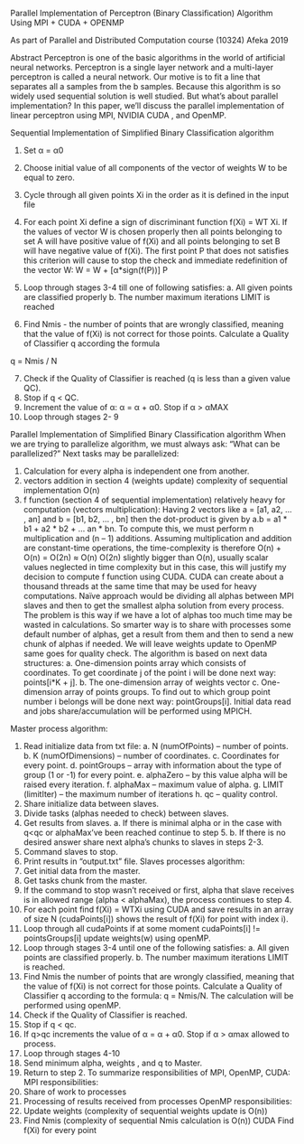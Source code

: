 Parallel Implementation of Perceptron (Binary Classification) Algorithm
Using MPI + CUDA + OPENMP



As part of Parallel and Distributed Computation course (10324) 
Afeka 2019




Abstract
Perceptron is one of the basic algorithms in the world of artificial neural networks. Perceptron is a single layer network and a multi-layer perceptron is called a neural network. Our motive is to fit a line that separates all a samples from the b samples. Because this algorithm is so widely used sequential solution is well studied. But what’s about parallel implementation? In this paper, we’ll discuss the parallel implementation of linear perceptron using MPI, NVIDIA CUDA , and OpenMP.

Sequential Implementation of Simplified Binary Classification algorithm
1.	Set α = α0
2.	Choose initial value of all components of the vector of weights W to be equal to zero.
3.	Cycle through all given points Xi in the order as it is defined in the input file
4.	For each point Xi define a sign of discriminant function f(Xi) = WT Xi. If the values of vector W is chosen properly then all points belonging to set A will have positive value of f(Xi) and all points belonging to set B will have negative value of f(Xi). The first point P that does not satisfies this criterion will cause to stop the check and immediate redefinition of the vector W:
W = W + [α*sign(f(P))] P
5.	 Loop through stages 3-4 till one of following satisfies:
a.	All given points are classified properly
b.	The number maximum iterations LIMIT is reached

6.	Find Nmis - the number of points that are wrongly classified, meaning that the value of f(Xi) is not correct for those points. Calculate a Quality of Classifier q according the formula

q = Nmis / N

7.	Check if the Quality of Classifier is reached (q is less than a given value QC). 
8.	Stop if q < QC.
9.	Increment the value of α:    α = α + α0.    Stop if α > αMAX
10.	Loop through stages 2- 9


Parallel Implementation of Simplified Binary Classification algorithm
When we are trying to parallelize algorithm, we must always ask: “What can be parallelized?”
Next tasks may be parallelized:
1.	Calculation for every alpha is independent one from another.  
2.	vectors addition in section 4 (weights update) complexity of sequential implementation O(n)
3.	f function (section 4 of sequential implementation) relatively heavy for computation (vectors multiplication):
Having 2 vectors like  a = [a1, a2, … , an] and b = [b1, b2, … , bn] then the dot-product is given by a.b = a1 * b1 + a2  * b2 + … an * bn.
To compute this, we must perform n multiplication and (n – 1) additions. Assuming multiplication and addition are constant-time operations, the time-complexity is therefore   O(n) + O(n) = O(2n) ≈ O(n)
O(2n) slightly bigger than O(n), usually scalar values neglected in time complexity but in this case, this will justify my decision to compute f function using CUDA. CUDA can create about a thousand threads at the same time that may be used for heavy computations. 
Naïve approach would be dividing all alphas between MPI slaves and then to get the smallest alpha solution from every process. The problem is this way if we have a lot of alphas too much time may be wasted in calculations. So smarter way is to share with processes some default number of alphas, get a result from them and then to send a new chunk of alphas if needed.
We will leave weights update to OpenMP same goes for quality check.
The algorithm is based on next data structures:
a.	One-dimension points array which consists of coordinates. To get coordinate j   of the point i will be done next way: points[i*K + j].
b.	The one-dimension array of weights vector
c.	One-dimension array of points groups. To find out to which group point number i belongs will be done next way: pointGroups[i].
Initial data read and jobs share/accumulation will be performed using MPICH.  





Master process algorithm:
1.	Read initialize data from txt file:
a.	N (numOfPoints) – number of points.
b.	K (numOfDimensions) – number of coordinates.
c.	Coordinates for every point.
d.	pointGroups – array with information about the type of group (1 or -1) for every point.
e.	alphaZero – by this value alpha will be raised every iteration.
f.	alphaMax – maximum value of alpha.
g.	LIMIT (limitIter) – the maximum number of iterations 
h.	qc – quality control.
2.	Share initialize data between slaves.
3.	Divide tasks (alphas needed to check) between slaves.
4.	Get results from slaves.
a.	If there is minimal alpha or in the case with q<qc or alphaMax’ve been reached continue to step 5.
b.	If there is no desired answer share next alpha’s chunks to slaves in steps 2-3.
5.	Command slaves to stop.
6.	Print results in “output.txt” file.
Slaves processes algorithm:
1.	Get initial data from the master.
2.	Get tasks chunk from the master.
3.	If the command to stop wasn’t received or first, alpha that slave receives is in allowed range (alpha < alphaMax), the process continues to step 4.
4.	For each point find f(Xi) = WTXi using CUDA and save results in an array of size N (cudaPoints[i]) shows the result of f(Xi) for point with index i).
5.	Loop through all cudaPoints if at some moment cudaPoints[i] != pointsGroups[i] update weights(w) using openMP.
6.	Loop through stages 3-4 until one of the following satisfies:
a.	All given points are classified properly.
b.	The number maximum iterations LIMIT is reached.
7.	Find Nmis the number of points that are wrongly classified, meaning that the value of f(Xi) is not correct for those points. Calculate a Quality of Classifier q according to the formula: q = Nmis/N. The calculation will be performed using openMP.
8.	Check if the Quality of Classifier is reached.
9.	Stop if q < qc.
10.	If q>qc increments the value of α = α + α0. Stop if α > αmax allowed to process.
11.	Loop through stages 4-10
12.	Send minimum alpha, weights , and q to Master.
13.	Return to step 2.
To summarize responsibilities of MPI, OpenMP, CUDA:
MPI responsibilities:
1.	Share of work to processes
2.	Processing of results received from processes
OpenMP responsibilities:
1.	Update weights (complexity of sequential weights update is O(n))
2.	Find Nmis (complexity of sequential Nmis calculation is O(n))
CUDA
Find f(Xi) for every point



